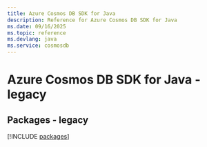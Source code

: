 ```yaml
---
title: Azure Cosmos DB SDK for Java
description: Reference for Azure Cosmos DB SDK for Java
ms.date: 09/16/2025
ms.topic: reference
ms.devlang: java
ms.service: cosmosdb
---
```

# Azure Cosmos DB SDK for Java - legacy
## Packages - legacy
[!INCLUDE [packages](cosmos-db-index.md)]